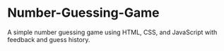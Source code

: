 # Number-Guessing-Game
A simple number guessing game using HTML, CSS, and JavaScript with feedback and guess history.
